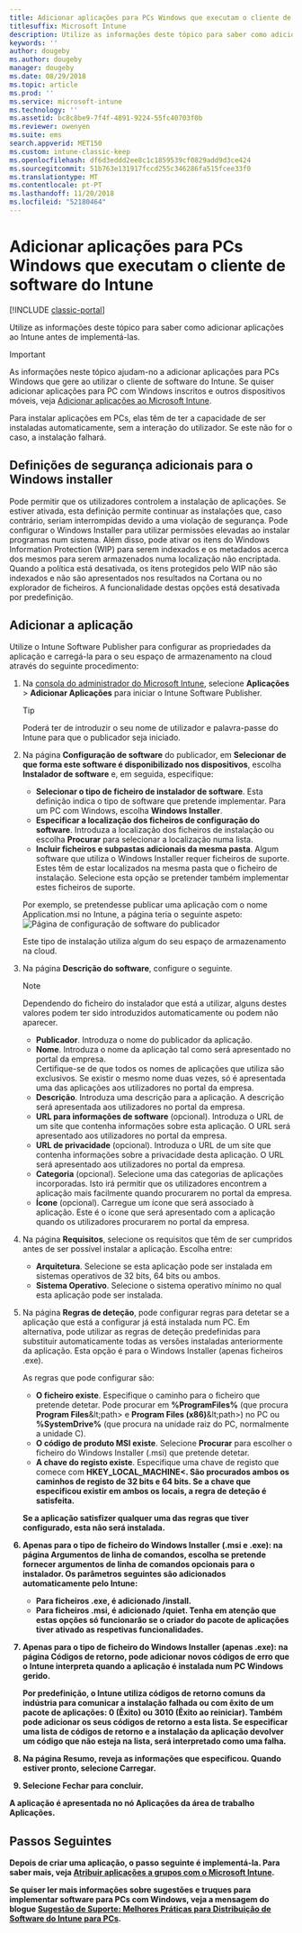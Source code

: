 ```yaml
---
title: Adicionar aplicações para PCs Windows que executam o cliente de software do Intune
titlesuffix: Microsoft Intune
description: Utilize as informações deste tópico para saber como adicionar aplicações para PCs Windows ao Intune antes de implementá-las.
keywords: ''
author: dougeby
ms.author: dougeby
manager: dougeby
ms.date: 08/29/2018
ms.topic: article
ms.prod: ''
ms.service: microsoft-intune
ms.technology: ''
ms.assetid: bc8c8be9-7f4f-4891-9224-55fc40703f0b
ms.reviewer: owenyen
ms.suite: ems
search.appverid: MET150
ms.custom: intune-classic-keep
ms.openlocfilehash: df6d3eddd2ee8c1c1859539cf0829add9d3ce424
ms.sourcegitcommit: 51b763e131917fccd255c346286fa515fcee33f0
ms.translationtype: MT
ms.contentlocale: pt-PT
ms.lasthandoff: 11/20/2018
ms.locfileid: "52180464"
---
```

# <a name="add-apps-for-windows-pcs-that-run-the-intune-software-client"></a>Adicionar aplicações para PCs Windows que executam o cliente de software do Intune

[!INCLUDE [classic-portal](includes/classic-portal.md)]

Utilize as informações deste tópico para saber como adicionar aplicações ao Intune antes de implementá-las.

> [!IMPORTANT]
> As informações neste tópico ajudam-no a adicionar aplicações para PCs Windows que gere ao utilizar o cliente de software do Intune. Se quiser adicionar aplicações para PC com Windows inscritos e outros dispositivos móveis, veja [Adicionar aplicações ao Microsoft Intune](apps-add.md).

Para instalar aplicações em PCs, elas têm de ter a capacidade de ser instaladas automaticamente, sem a interação do utilizador. Se este não for o caso, a instalação falhará.

## <a name="additional-security-settings-for-windows-installer"></a>Definições de segurança adicionais para o Windows installer
Pode permitir que os utilizadores controlem a instalação de aplicações. Se estiver ativada, esta definição permite continuar as instalações que, caso contrário, seriam interrompidas devido a uma violação de segurança. Pode configurar o Windows Installer para utilizar permissões elevadas ao instalar programas num sistema. Além disso, pode ativar os itens do Windows Information Protection (WIP) para serem indexados e os metadados acerca dos mesmos para serem armazenados numa localização não encriptada. Quando a política está desativada, os itens protegidos pelo WIP não são indexados e não são apresentados nos resultados na Cortana ou no explorador de ficheiros. A funcionalidade destas opções está desativada por predefinição. 

## <a name="add-the-app"></a>Adicionar a aplicação
Utilize o Intune Software Publisher para configurar as propriedades da aplicação e carregá-la para o seu espaço de armazenamento na cloud através do seguinte procedimento:

1. Na [consola do administrador do Microsoft Intune](https://manage.microsoft.com), selecione **Aplicações** &gt; **Adicionar Aplicações** para iniciar o Intune Software Publisher.

   > [!TIP]
   > Poderá ter de introduzir o seu nome de utilizador e palavra-passe do Intune para que o publicador seja iniciado.

2. Na página **Configuração de software** do publicador, em **Selecionar de que forma este software é disponibilizado nos dispositivos**, escolha **Instalador de software** e, em seguida, especifique:

   - **Selecionar o tipo de ficheiro de instalador de software**. Esta definição indica o tipo de software que pretende implementar. Para um PC com Windows, escolha **Windows Installer**.
   - **Especificar a localização dos ficheiros de configuração do software**. Introduza a localização dos ficheiros de instalação ou escolha **Procurar** para selecionar a localização numa lista.
   - **Incluir ficheiros e subpastas adicionais da mesma pasta**. Algum software que utiliza o Windows Installer requer ficheiros de suporte. Estes têm de estar localizados na mesma pasta que o ficheiro de instalação. Selecione esta opção se pretender também implementar estes ficheiros de suporte.

   Por exemplo, se pretendesse publicar uma aplicação com o nome Application.msi no Intune, a página teria o seguinte aspeto: ![Página de configuração de software do publicador](media/publisher-for-pc.png)

   Este tipo de instalação utiliza algum do seu espaço de armazenamento na cloud.

3. Na página **Descrição do software**, configure o seguinte.

   > [!NOTE]
   > Dependendo do ficheiro do instalador que está a utilizar, alguns destes valores podem ter sido introduzidos automaticamente ou podem não aparecer.

   - **Publicador**. Introduza o nome do publicador da aplicação.
   - **Nome**. Introduza o nome da aplicação tal como será apresentado no portal da empresa.<br />Certifique-se de que todos os nomes de aplicações que utiliza são exclusivos. Se existir o mesmo nome duas vezes, só é apresentada uma das aplicações aos utilizadores no portal da empresa.
   - **Descrição**. Introduza uma descrição para a aplicação. A descrição será apresentada aos utilizadores no portal da empresa.
   - **URL para informações de software** (opcional). Introduza o URL de um site que contenha informações sobre esta aplicação. O URL será apresentado aos utilizadores no portal da empresa.
   - **URL de privacidade** (opcional). Introduza o URL de um site que contenha informações sobre a privacidade desta aplicação. O URL será apresentado aos utilizadores no portal da empresa.
   - **Categoria** (opcional). Selecione uma das categorias de aplicações incorporadas. Isto irá permitir que os utilizadores encontrem a aplicação mais facilmente quando procurarem no portal da empresa.
   - **Ícone** (opcional). Carregue um ícone que será associado à aplicação. Este é o ícone que será apresentado com a aplicação quando os utilizadores procurarem no portal da empresa.

4. Na página **Requisitos**, selecione os requisitos que têm de ser cumpridos antes de ser possível instalar a aplicação. Escolha entre:

   - **Arquitetura**. Selecione se esta aplicação pode ser instalada em sistemas operativos de 32 bits, 64 bits ou ambos.
   - **Sistema Operativo**. Selecione o sistema operativo mínimo no qual esta aplicação pode ser instalada.

5. Na página **Regras de deteção**, pode configurar regras para detetar se a aplicação que está a configurar já está instalada num PC. Em alternativa, pode utilizar as regras de deteção predefinidas para substituir automaticamente todas as versões instaladas anteriormente da aplicação. Esta opção é para o Windows Installer (apenas ficheiros .exe).

   As regras que pode configurar são:
   - **O ficheiro existe**. Especifique o caminho para o ficheiro que pretende detetar. Pode procurar em **%ProgramFiles%** (que procura **Program Files**\&lt;path&gt; e **Program Files (x86)**\&lt;path&gt;) no PC ou **%SystemDrive%** (que procura na unidade raiz do PC, normalmente a unidade C).
   - **O código de produto MSI existe**. Selecione **Procurar** para escolher o ficheiro do Windows Installer (.msi) que pretende detetar.
   - <strong>A chave do registo existe</strong>. Especifique uma chave de registo que comece com <strong>HKEY_LOCAL_MACHINE\<. São procurados ambos os caminhos de registo de 32 bits e 64 bits. Se a chave que especificou existir em ambos os locais, a regra de deteção é satisfeita.

   Se a aplicação satisfizer qualquer uma das regras que tiver configurado, esta não será instalada.

6. Apenas para o tipo de ficheiro do **Windows Installer** (.msi e .exe): na página **Argumentos de linha de comandos**, escolha se pretende fornecer argumentos de linha de comandos opcionais para o instalador.
   Os parâmetros seguintes são adicionados automaticamente pelo Intune:
   - Para ficheiros .exe, é adicionado **/install**.
   - Para ficheiros .msi, é adicionado **/quiet**.
   Tenha em atenção que estas opções só funcionarão se o criador do pacote de aplicações tiver ativado as respetivas funcionalidades.

7. Apenas para o tipo de ficheiro do **Windows Installer** (apenas .exe): na página **Códigos de retorno**, pode adicionar novos códigos de erro que o Intune interpreta quando a aplicação é instalada num PC Windows gerido.

   Por predefinição, o Intune utiliza códigos de retorno comuns da indústria para comunicar a instalação falhada ou com êxito de um pacote de aplicações: **0** (Êxito) ou **3010** (Êxito ao reiniciar). Também pode adicionar os seus códigos de retorno a esta lista. Se especificar uma lista de códigos de retorno e a instalação da aplicação devolver um código que não esteja na lista, será interpretado como uma falha.

8. Na página **Resumo**, reveja as informações que especificou. Quando estiver pronto, selecione **Carregar**.

9. Selecione **Fechar** para concluir.

A aplicação é apresentada no nó **Aplicações** da área de trabalho **Aplicações**.

## <a name="next-steps"></a>Passos Seguintes

Depois de criar uma aplicação, o passo seguinte é implementá-la. Para saber mais, veja [Atribuir aplicações a grupos com o Microsoft Intune](apps-deploy.md).

Se quiser ler mais informações sobre sugestões e truques para implementar software para PCs com Windows, veja a mensagem do blogue [Sugestão de Suporte: Melhores Práticas para Distribuição de Software do Intune para PCs](https://blogs.technet.microsoft.com/intunesupport/2016/06/13/support-tip-best-practices-for-intune-software-distribution-to-pcs/).
